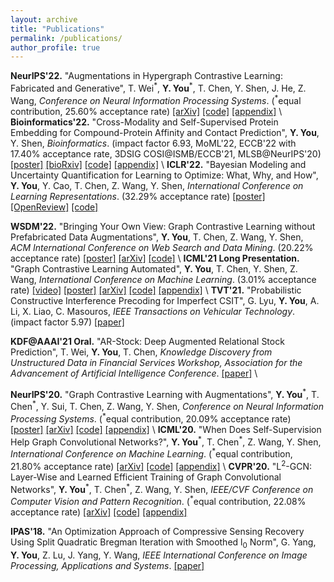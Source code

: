 ```yaml
---
layout: archive
title: "Publications"
permalink: /publications/
author_profile: true
---
```

**NeurIPS'22.** "Augmentations in Hypergraph Contrastive Learning: Fabricated and Generative", T. Wei<sup>\*</sup>, **Y. You**<sup>\*</sup>, T. Chen, Y. Shen, J. He, Z. Wang, *Conference on Neural Information Processing Systems*. (<sup>\*</sup>equal contribution, 25.60% acceptance rate)
[[arXiv]](https://arxiv.org/abs/2210.03801)
[[code]](https://github.com/weitianxin/HyperGCL)
[[appendix]](https://yyou1996.github.io/files/neurips2022_hypergcl_supplement.pdf) \\
**Bioinformatics'22.** "Cross-Modality and Self-Supervised Protein Embedding for Compound-Protein Affinity and Contact Prediction", **Y. You**, Y. Shen, *Bioinformatics*. (impact factor 6.93, MoML'22, ECCB'22 with 17.40% acceptance rate, 3DSIG COSI@ISMB/ECCB'21, MLSB@NeurIPS'20)
[[poster]](https://yyou1996.github.io/files/moml2022_cpac_poster.pdf)
[[bioRxiv]](https://www.biorxiv.org/content/10.1101/2022.07.18.500559v1)
[[code]](https://github.com/Shen-Lab/CPAC)
[[appendix]](https://yyou1996.github.io/files/bioinf2022_cpac_supplement.pdf) \\
**ICLR'22.** "Bayesian Modeling and Uncertainty Quantification for Learning to Optimize: What, Why, and How", **Y. You**, Y. Cao, T. Chen, Z. Wang, Y. Shen, *International Conference on Learning Representations*. (32.29% acceptance rate)
[[poster]](https://yyou1996.github.io/files/iclr2022_bl2o_poster.pdf)
[[OpenReview]](https://openreview.net/forum?id=EVVadRFRgL7)
[[code]](https://github.com/Shen-Lab/Bayesian-L2O)

**WSDM'22.** "Bringing Your Own View: Graph Contrastive Learning without Prefabricated Data Augmentations", **Y. You**, T. Chen, Z. Wang, Y. Shen, *ACM International Conference on Web Search and Data Mining*. (20.22% acceptance rate)
[[poster]](https://yyou1996.github.io/files/wsdm2022_graphcl_lp_poster.pdf)
[[arXiv]](https://arxiv.org/abs/2201.01702)
[[code]](https://github.com/Shen-Lab/GraphCL_Automated) \\
**ICML'21 Long Presentation.** "Graph Contrastive Learning Automated", **Y. You**, T. Chen, Y. Shen, Z. Wang, *International Conference on Machine Learning*. (3.01% acceptance rate)
[[video]](https://slideslive.com/38958634/graph-contrastive-learning-automated)
[[poster]](https://yyou1996.github.io/files/icml2021_graphcl_automated_poster.pdf)
[[arXiv]](https://arxiv.org/abs/2106.07594)
[[code]](https://github.com/Shen-Lab/GraphCL_Automated)
[[appendix]](https://yyou1996.github.io/files/icml2021_graphcl_automated_supplement.pdf) \\
**TVT'21.** "Probabilistic Constructive Interference Precoding for Imperfect CSIT", G. Lyu, **Y. You**, A. Li, X. Liao, C. Masouros, *IEEE Transactions on Vehicular Technology*. (impact factor 5.97)
[[paper]](https://ieeexplore.ieee.org/document/9374108)

**KDF@AAAI'21 Oral.** "AR-Stock: Deep Augmented Relational Stock Prediction", T. Wei, **Y. You**, T. Chen, *Knowledge Discovery from Unstructured Data in Financial Services Workshop, Association for the Advancement of Artificial Intelligence Conference*.
[[paper]](https://aaai-kdf.github.io/kdf2021/assets/pdfs/KDF_21_paper_5.pdf) \\
<!-- **MLSB'20.** "Cross-Modality Protein Embedding for Compound-Protein Affinity and Contact Prediction", **Y. You**, Y. Shen, *Machine Learning for Structural Biology Workshop, Conference on Neural Information Processing Systems*. -->
<!-- [[poster]](https://yyou1996.github.io/files/mlsb2020_cpac_poster.pdf) [[bioRxiv]](https://www.biorxiv.org/content/10.1101/2020.11.29.403162v1) \\ -->
**NeurIPS'20.** "Graph Contrastive Learning with Augmentations", **Y. You**<sup>\*</sup>, T. Chen<sup>\*</sup>, Y. Sui, T. Chen, Z. Wang, Y. Shen, *Conference on Neural Information Processing Systems*. (<sup>\*</sup>equal contribution, 20.09% acceptance rate)
[[poster]](https://yyou1996.github.io/files/neurips2020_graphcl_poster.pdf) [[arXiv]](https://arxiv.org/abs/2010.13902) [[code]](https://github.com/Shen-Lab/GraphCL) [[appendix]](https://yyou1996.github.io/files/neurips2020_graphcl_supplement.pdf) \\
**ICML'20.** "When Does Self-Supervision Help Graph Convolutional Networks?", **Y. You**<sup>\*</sup>, T. Chen<sup>\*</sup>, Z. Wang, Y. Shen, *International Conference on Machine Learning*. (<sup>\*</sup>equal contribution, 21.80% acceptance rate)
[[arXiv]](https://arxiv.org/abs/2006.09136) [[code]](https://github.com/Shen-Lab/SS-GCNs) [[appendix]](https://yyou1996.github.io/files/icml2020_ssgcn_supplement.pdf) \\
**CVPR'20.** "L<sup>2</sup>-GCN: Layer-Wise and Learned Efficient Training of Graph Convolutional Networks", **Y. You**<sup>\*</sup>, T. Chen<sup>\*</sup>, Z. Wang, Y. Shen, *IEEE/CVF Conference on Computer Vision and Pattern Recognition*. (<sup>\*</sup>equal contribution, 22.08% acceptance rate)
[[arXiv]](https://arxiv.org/abs/2003.13606) [[code]](https://github.com/TAMU-VITA/L2-GCN) [[appendix]](https://yyou1996.github.io/files/cvpr2020_l2gcn_supplement.pdf)

<!-- **arXiv'19.** "Sphere Bounding Scheme for Probabilistic Robust Constructive Interference Precoding in MISO Downlink Transmission", **Y. You**, G. Lyu. [[paper]](https://arxiv.org/abs/1903.04740) -->

**IPAS'18.** "An Optimization Approach of Compressive Sensing Recovery Using Split Quadratic Bregman Iteration with Smoothed l<sub>0</sub> Norm", G. Yang, **Y. You**, Z. Lu, J. Yang, Y. Wang, *IEEE International Conference on Image Processing, Applications and Systems*. [[paper]](https://ieeexplore.ieee.org/abstract/document/8708870)
